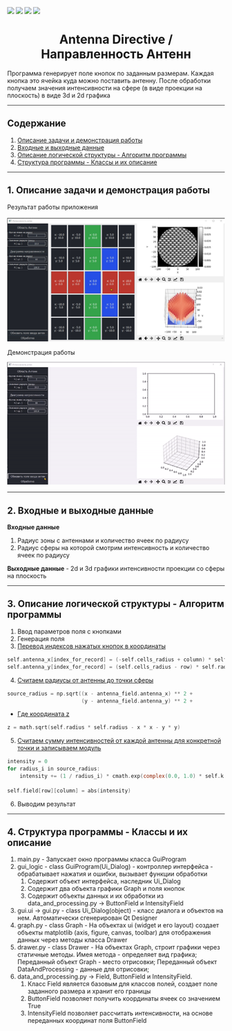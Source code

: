 <!---------------------------------------------------------------------------------->
<div align="left">
<img src="https://img.shields.io/badge/python-3670A0?style=for-the-badge&logo=python&logoColor=ffdd54" height=24> 
<img src="https://img.shields.io/badge/Matplotlib-%23ffffff.svg?style=for-the-badge&logo=Matplotlib&logoColor=black" height=24>
<img src="https://img.shields.io/badge/numpy-%23013243.svg?style=for-the-badge&logo=numpy&logoColor=white" height=24>
<img src="https://img.shields.io/badge/Qt-41CD52?style=for-the-badge&logo=Qt&logoColor=white" height=24>
</div>

<h1 align="center"> Antenna Directive / Направленность Антенн </h1>

Программа генерирует поле кнопок по заданным размерам. Каждая кнопка это ячейка куда можно поставить антенну. После обработки получаем значения интенсивности на сфере (в виде проекции на плоскость) в виде 3d и 2d графика
<!---------------------------------------------------------------------------------->

---

<h2 align="left"> Содержание </h2>

1. [ Описание задачи и демонстрация работы ]()
2. [ Входные и выходные данные ]()
3. [ Описание логической структуры - Алгоритм программы ]()
4. [ Структура программы - Классы и их описание]()

<!---------------------------------------------------------------------------------->

---

<h2 align="left"> 1. Описание задачи и демонстрация работы </h2>
Результат работы приложения
<br><br>
<div align="center">
<!--- 1_general_view -->
<img src="https://raw.githubusercontent.com/SkorEgor/picturesgifs-for-readme/RobotControl/Antenna_Directive/1_general_view.jpg" >
</div>

Демонстрация работы
<div align="center">
<!--- 1_general_view -->
<img src="https://raw.githubusercontent.com/SkorEgor/picturesgifs-for-readme/RobotControl/Antenna_Directive/2_demonstration_work.gif" >
</div>
<!---------------------------------------------------------------------------------->

---

<h2 align="left"> 2. Входные и выходные данные </h2>

**Входные данные** 
1.	Радиус зоны с антеннами и количество ячеек по радиусу
2. Радиус сферы на которой смотрим интенсивность и количество ячеек по радиусу

**Выходные данные** - 2d и 3d графики интенсивности проекции со сферы на плоскость

<!---------------------------------------------------------------------------------->

---

<h2 align="left"> 3. Описание логической структуры - Алгоритм программы </h2>

1. Ввод параметров поля с кнопками
2. Генерация поля
3. [Перевод индексов нажатых кнопок в координаты](https://github.com/SkorEgor/Antenna_Directivity_version2/blob/45ff1a4aace8682dbb988b6af9fea11546140977/data_and_processing.py#L67C1-L67C1) 
```C
self.antenna_x[index_for_record] = (-self.cells_radius + column) * self.radius_step
self.antenna_y[index_for_record] = (self.cells_radius - row) * self.radius_step
```
4. [Считаем радиусы от антенны до точки сферы](https://github.com/SkorEgor/Antenna_Directivity_version2/blob/45ff1a4aace8682dbb988b6af9fea11546140977/data_and_processing.py#L125)
```C
source_radius = np.sqrt((x - antenna_field.antenna_x) ** 2 +
                        (y - antenna_field.antenna_y) ** 2 +
```
* [Где координата z](https://github.com/SkorEgor/Antenna_Directivity_version2/blob/45ff1a4aace8682dbb988b6af9fea11546140977/data_and_processing.py#L122C17-L122C73)
```C
z = math.sqrt(self.radius * self.radius - x * x - y * y)
```
5. [Считаем сумму интенсивностей от каждой антенны для конкретной точки и записываем модуль](https://github.com/SkorEgor/Antenna_Directivity_version2/blob/45ff1a4aace8682dbb988b6af9fea11546140977/data_and_processing.py#L130)
```C
intensity = 0
for radius_i in source_radius:
    intensity += (1 / radius_i) * cmath.exp(complex(0.0, 1.0) * self.k * radius_i)

self.field[row][column] = abs(intensity)
```
6. Выводим результат


<!---------------------------------------------------------------------------------->

---

<h2 align="left"> 4. Структура программы - Классы и их описание </h2>

1. main.py - Запускает окно программы класса GuiProgram
2. gui_logic - class GuiProgram(Ui_Dialog) - контроллер интерфейса - обрабатывает нажатия и ошибки, вызывает функции обработки
   1. Содержит объект интерфейса, наследник Ui_Dialog
   2. Содержит два объекта графики Graph и поля кнопок
   3. Содержит объекты данных и их обработки из data_and_processing.py -> ButtonField и IntensityField
3. gui.ui -> gui.py - class Ui_Dialog(object) - класс диалога и объектов на нем. Автоматически сгенерирован Qt Designer
4. graph.py - class Graph - На объектах ui (widget и его layout) создает объекты matplotlib (axis, figure, canvas, toolbar) для отображения данных через методы класса  Drawer
5. drawer.py - class Drawer - На объектах Graph, строит графики через статичные методы. Имея метода - определяет вид графика; Переданный объект Graph - место отрисовки; Переданный объект DataAndProcessing - данные для отрисовки; 
6. data_and_processing.py -> Field, ButtonField и IntensityField.
   1. Класс Field является базовым для классов полей, создает поле заданного размера и хранит его границы
   2. ButtonField позволяет получить координаты ячеек со значением True
   3. IntensityField позволяет рассчитать интенсивности, на основе переданных координат поля ButtonField